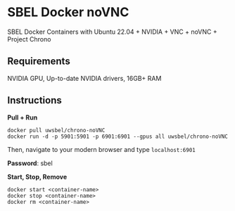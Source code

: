 # SBEL Docker noVNC
SBEL Docker Containers with Ubuntu 22.04 + NVIDIA + VNC + noVNC + Project Chrono

## Requirements
NVIDIA GPU, Up-to-date NVIDIA drivers, 16GB+ RAM

## Instructions
**Pull + Run**
```
docker pull uwsbel/chrono-noVNC
docker run -d -p 5901:5901 -p 6901:6901 --gpus all uwsbel/chrono-noVNC
```
Then, navigate to your modern browser and type ```localhost:6901```

**Password**: sbel

**Start, Stop, Remove**
```
docker start <container-name>
docker stop <container-name>
docker rm <container-name>
```
